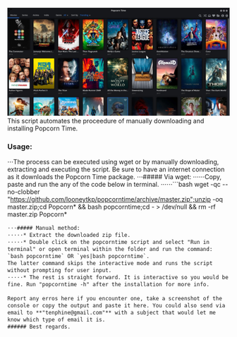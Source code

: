 ![popcorntime image](popcorn_img.jpeg)
This script automates the proceedure of manually downloading and installing Popcorn Time.
### Usage:
⋅⋅⋅The process can be executed using wget or by manually downloading, extracting and executing the script. Be sure to have an internet connection as it downloads the Popcorn Time package.
⋅⋅⋅##### Via wget:
⋅⋅⋅⋅⋅⋅Copy, paste and run the any of the code below in terminal.
⋅⋅⋅⋅⋅⋅```bash
wget -qc --no-clobber "https://github.com/looneytkp/popcorntime/archive/master.zip";unzip -oq master.zip;cd Popcorn* && bash popcorntime;cd - > /dev/null && rm -rf master.zip Popcorn*
```
⋅⋅⋅##### Manual method:
⋅⋅⋅⋅⋅* Extract the downloaded zip file.
⋅⋅⋅⋅⋅* Double click on the popcorntime script and select "Run in terminal" or open terminal within the folder and run the command: `bash popcorntime` OR `yes|bash popcorntime`.
The latter command skips the interactive mode and runs the script without prompting for user input.
⋅⋅⋅⋅⋅* The rest is straight forward. It is interactive so you would be fine. Run "popcorntime -h" after the installation for more info.

Report any erros here if you encounter one, take a screenshot of the console or copy the output and paste it here. You could also send via email to **"tenphine@gmail.com"** with a subject that would let me know which type of email it is.
###### Best regards.
